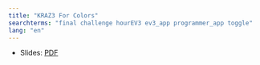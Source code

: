 ```yaml
---
title: "KRAZ3 For Colors"
searchterms: "final challenge hourEV3 ev3_app programmer_app toggle"
lang: "en"
---
```

<ul>
 <li class="ng-binding">Slides:
 <a href="TabletLessons/HourOfEV3/KRAZ3ForColors.pdf">PDF</a>
 </li>
</ul>
